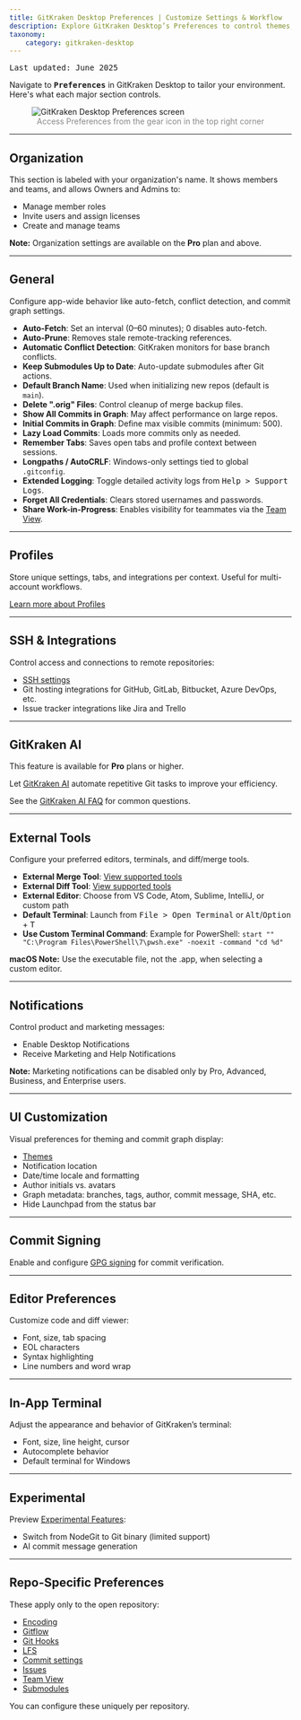 ```yaml
---
title: GitKraken Desktop Preferences | Customize Settings & Workflow
description: Explore GitKraken Desktop’s Preferences to control themes, integrations, profiles, commit signing, notifications, terminal settings, and more.
taxonomy:
    category: gitkraken-desktop
---
```

<kbd>Last updated: June 2025</kbd>

Navigate to <i class="fas fa-cog"></i> <kbd><strong>Preferences</strong></kbd> in GitKraken Desktop to tailor your environment. Here's what each major section controls.

<figure>
  <img src="/wp-content/uploads/preferences-2025.png" srcset="/wp-content/uploads/preferences@2x.png 2x" class="help-center-img img-bordered" alt="GitKraken Desktop Preferences screen">
  <figcaption style="text-align:center; color:#888">Access Preferences from the gear icon in the top right corner</figcaption>
</figure>

***

## Organization

This section is labeled with your organization's name. It shows members and teams, and allows Owners and Admins to:
- Manage member roles
- Invite users and assign licenses
- Create and manage teams

<div class='callout callout--warning'>
  <p><strong>Note:</strong> Organization settings are available on the <strong>Pro</strong> plan and above.</p>
</div>

***

## General

Configure app-wide behavior like auto-fetch, conflict detection, and commit graph settings.

- **Auto-Fetch**: Set an interval (0–60 minutes); 0 disables auto-fetch.
- **Auto-Prune**: Removes stale remote-tracking references.
- **Automatic Conflict Detection**: GitKraken monitors for base branch conflicts.
- **Keep Submodules Up to Date**: Auto-update submodules after Git actions.
- **Default Branch Name**: Used when initializing new repos (default is `main`).
- **Delete ".orig" Files**: Control cleanup of merge backup files.
- **Show All Commits in Graph**: May affect performance on large repos.
- **Initial Commits in Graph**: Define max visible commits (minimum: 500).
- **Lazy Load Commits**: Loads more commits only as needed.
- **Remember Tabs**: Saves open tabs and profile context between sessions.
- **Longpaths / AutoCRLF**: Windows-only settings tied to global `.gitconfig`.
- **Extended Logging**: Toggle detailed activity logs from <kbd>Help > Support Logs</kbd>.
- **Forget All Credentials**: Clears stored usernames and passwords.
- **Share Work-in-Progress**: Enables visibility for teammates via the [Team View](/gitkraken-desktop/team-view/).

***

## Profiles

Store unique settings, tabs, and integrations per context. Useful for multi-account workflows.

[Learn more about Profiles](/start-here/profiles)

***

## SSH & Integrations

Control access and connections to remote repositories:

- [SSH settings](/gitkraken-desktop/authentication/#ssh)
- Git hosting integrations for GitHub, GitLab, Bitbucket, Azure DevOps, etc.
- Issue tracker integrations like Jira and Trello

***

## GitKraken AI

<div class='callout callout--warning'>
  <p>This feature is available for <strong>Pro</strong> plans or higher.</p>
</div>

Let [GitKraken AI](/gitkraken-desktop/gkd-gitkraken-ai) automate repetitive Git tasks to improve your efficiency.

<div class='callout callout--basic'>
  <p>See the <a href="https://help.gitkraken.com/general/gitkraken-ai-faq/">GitKraken AI FAQ</a> for common questions.</p>
</div>

***

## External Tools

Configure your preferred editors, terminals, and diff/merge tools.

- **External Merge Tool**: [View supported tools](/working-with-repositories/branching-and-merging/#external-merge-tools)
- **External Diff Tool**: [View supported tools](/working-with-commits/diff/#external-diff-tools)
- **External Editor**: Choose from VS Code, Atom, Sublime, IntelliJ, or custom path
- **Default Terminal**: Launch from <kbd>File > Open Terminal</kbd> or <kbd>Alt</kbd>/<kbd>Option</kbd> + <kbd>T</kbd>
- **Use Custom Terminal Command**: Example for PowerShell: `start "" "C:\Program Files\PowerShell\7\pwsh.exe" -noexit -command "cd %d"`

<div class='callout callout--warning'>
  <p><strong>macOS Note:</strong> Use the executable file, not the .app, when selecting a custom editor.</p>
</div>

***

## Notifications

Control product and marketing messages:
- Enable Desktop Notifications
- Receive Marketing and Help Notifications

<div class='callout callout--basic'>
  <p><strong>Note:</strong> Marketing notifications can be disabled only by Pro, Advanced, Business, and Enterprise users.</p>
</div>

***

## UI Customization

Visual preferences for theming and commit graph display:
- [Themes](/start-here/themes)
- Notification location
- Date/time locale and formatting
- Author initials vs. avatars
- Graph metadata: branches, tags, author, commit message, SHA, etc.
- Hide Launchpad from the status bar

***

## Commit Signing

Enable and configure [GPG signing](/git-workflows-and-extensions/commit-signing-with-gpg/#configure-gpg-in-gitkraken) for commit verification.

***

## Editor Preferences

Customize code and diff viewer:
- Font, size, tab spacing
- EOL characters
- Syntax highlighting
- Line numbers and word wrap

***

## In-App Terminal

Adjust the appearance and behavior of GitKraken’s terminal:
- Font, size, line height, cursor
- Autocomplete behavior
- Default terminal for Windows

***

## Experimental

Preview [Experimental Features](/gitkraken-desktop/experimental-features):
- Switch from NodeGit to Git binary (limited support)
- AI commit message generation

***

## Repo-Specific Preferences

These apply only to the open repository:

- [Encoding](/gitkraken-desktop/editing-files/#encoding)
- [Gitflow](/gitkraken-desktop/git-flow/)
- [Git Hooks](/gitkraken-desktop/githooks/)
- [LFS](/gitkraken-desktop/git-lfs/)
- [Commit settings](/working-with-commits/commits/)
- [Issues](/gitkraken-desktop/jira/)
- [Team View](/gitkraken-desktop/team-view/)
- [Submodules](/gitkraken-desktop/submodules/#keep-submodules-up-to-date)

You can configure these uniquely per repository.
